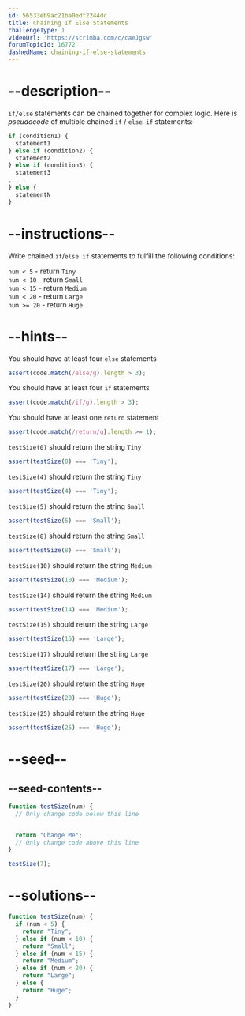 ```yaml
---
id: 56533eb9ac21ba0edf2244dc
title: Chaining If Else Statements
challengeType: 1
videoUrl: 'https://scrimba.com/c/caeJgsw'
forumTopicId: 16772
dashedName: chaining-if-else-statements
---
```


# --description--

`if/else` statements can be chained together for complex logic. Here is <dfn>pseudocode</dfn> of multiple chained `if` / `else if` statements:

```js
if (condition1) {
  statement1
} else if (condition2) {
  statement2
} else if (condition3) {
  statement3
. . .
} else {
  statementN
}
```

# --instructions--

Write chained `if`/`else if` statements to fulfill the following conditions:

`num < 5` - return `Tiny`  
`num < 10` - return `Small`  
`num < 15` - return `Medium`  
`num < 20` - return `Large`  
`num >= 20` - return `Huge`

# --hints--

You should have at least four `else` statements

```js
assert(code.match(/else/g).length > 3);
```

You should have at least four `if` statements

```js
assert(code.match(/if/g).length > 3);
```

You should have at least one `return` statement

```js
assert(code.match(/return/g).length >= 1);
```

`testSize(0)` should return the string `Tiny`

```js
assert(testSize(0) === 'Tiny');
```

`testSize(4)` should return the string `Tiny`

```js
assert(testSize(4) === 'Tiny');
```

`testSize(5)` should return the string `Small`

```js
assert(testSize(5) === 'Small');
```

`testSize(8)` should return the string `Small`

```js
assert(testSize(8) === 'Small');
```

`testSize(10)` should return the string `Medium`

```js
assert(testSize(10) === 'Medium');
```

`testSize(14)` should return the string `Medium`

```js
assert(testSize(14) === 'Medium');
```

`testSize(15)` should return the string `Large`

```js
assert(testSize(15) === 'Large');
```

`testSize(17)` should return the string `Large`

```js
assert(testSize(17) === 'Large');
```

`testSize(20)` should return the string `Huge`

```js
assert(testSize(20) === 'Huge');
```

`testSize(25)` should return the string `Huge`

```js
assert(testSize(25) === 'Huge');
```

# --seed--

## --seed-contents--

```js
function testSize(num) {
  // Only change code below this line


  return "Change Me";
  // Only change code above this line
}

testSize(7);
```

# --solutions--

```js
function testSize(num) {
  if (num < 5) {
    return "Tiny";
  } else if (num < 10) {
    return "Small";
  } else if (num < 15) {
    return "Medium";
  } else if (num < 20) {
    return "Large";
  } else {
    return "Huge";
  }
}
```

